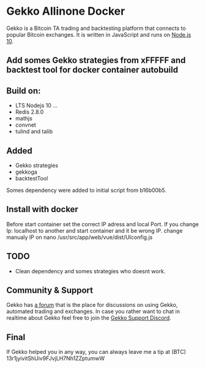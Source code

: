 
# Gekko Allinone Docker
 
Gekko is a Bitcoin TA trading and backtesting platform that connects to popular Bitcoin exchanges. It is written in JavaScript and runs on [Node.js 10](http://nodejs.org).
 ##  Add somes Gekko strategies from xFFFFF and backtest tool for docker container autobuild
 
 ## Build on:
 
 - LTS Nodejs 10 ...
 - Redis 2.8.0
 - mathjs
 - convnet
 - tulind and talib
 
 ## Added
 - Gekko strategies
 - gekkoga
 - backtestTool

Somes dependency were added to initial script from b16b00b5.

## Install with docker

Before start container set the correct IP adress and local Port.
If you change Ip: localhost to another and start container and it be wrong IP. change manualy IP on
nano /usr/src/app/web/vue/dist/UIconfig.js 

## TODO
- Clean dependency and somes strategies who doesnt work.

## Community & Support

Gekko has [a forum](https://forum.gekko.wizb.it/) that is the place for discussions on using Gekko, automated trading and exchanges. In case you rather want to chat in realtime about Gekko feel free to join the [Gekko Support Discord](https://discord.gg/26wMygt).

## Final

If Gekko helped you in any way, you can always leave me a tip at (BTC) 13r1jyivitShUiv9FJvjLH7Nh1ZZptumwW
